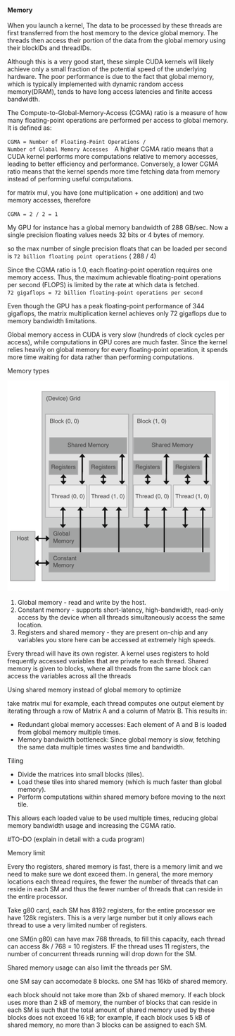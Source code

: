 #### Memory

When you launch a kernel, The data to be processed by these threads are first transferred from the host memory to the device global memory.
The threads then access their portion of the data from the global memory using their blockIDs and threadIDs.

Although this is a very good start, these simple CUDA kernels will likely achieve only a small fraction of the potential speed of the underlying hardware.
The poor performance is due to the fact that global memory, which is typically implemented with dynamic random access memory(DRAM), tends to have long access latencies and finite access bandwidth.

The Compute-to-Global-Memory-Access (CGMA) ratio is a measure of how many floating-point operations are performed per access to global memory. It is defined as:

` CGMA = Number of Floating-Point Operations / Number of Global Memory Accesses   `
​
 A higher CGMA ratio means that a CUDA kernel performs more computations relative to memory accesses, leading to better efficiency and performance. Conversely, a lower CGMA ratio means that the kernel spends more time fetching data from memory instead of performing useful computations.

for matrix mul, you have (one multiplication + one addition) and two memory accesses,
therefore 

`CGMA = 2 / 2 = 1`

My GPU for instance has a global memory bandwidth of 288 GB/sec.
Now a single precision floating values needs 32 bits or 4 bytes of memory.

so the max number of single precision floats that can be loaded per second is
`72 billion floating point operations` ( 288 / 4)

Since the CGMA ratio is 1.0, each floating-point operation requires one memory access. Thus, the maximum achievable floating-point operations per second (FLOPS) is limited by the rate at which data is fetched. `72 gigaflops = 72 billion floating-point operations per second`

Even though the  GPU has a peak floating-point performance of 344 gigaflops, the matrix multiplication kernel achieves only 72 gigaflops due to memory bandwidth limitations.

Global memory access in CUDA is very slow (hundreds of clock cycles per access), while computations in GPU cores are much faster. Since the kernel relies heavily on global memory for every floating-point operation, it spends more time waiting for data rather than performing computations.


Memory types

![alt text](assets/image-2.png)

1. Global memory - read and write by the host.
2. Constant memory -  supports short-latency, high-bandwidth, read-only access by the device when all threads simultaneously access the same location.
3. Registers and shared memory - they are present on-chip and any variables you store here can be accessed at extremely high speeds.

Every thread will have its own register. A kernel uses registers to hold frequently accessed variables that are private to each thread.
Shared memory is given to blocks, where all threads from the same block can access the variables across all the threads


Using shared memory instead of global memory to optimize

take matrix mul for example, each thread computes one output element by iterating through a row of Matrix A and a column of Matrix B. This results in:
- Redundant global memory accesses: Each element of A and B is loaded from global memory multiple times.
- Memory bandwidth bottleneck: Since global memory is slow, fetching the same data multiple times wastes time and bandwidth.

Tiling
- Divide the matrices into small blocks (tiles).
- Load these tiles into shared memory (which is much faster than global memory).
- Perform computations within shared memory before moving to the next tile.

This allows each loaded value to be used multiple times, reducing global memory bandwidth usage and increasing the CGMA ratio.

#TO-DO (explain in detail with a cuda program)

Memory limit 

Every tho registers, shared memory is fast, there is a memory limit and we need to make sure we dont exceed them. In general, the more memory locations
each thread requires, the fewer the number of threads that can reside in each SM and thus the fewer number of threads that can reside in the entire processor.

Take g80 card,
each SM has 8192 registers, for the entire processor we have 128k registers. 
This is a very large number but it only allows each thread to use a very limited number of registers.

one SM(in g80) can have max 768 threads, to fill this capacity, each thread can access 8k / 768 = 10 registers. IF the thread uses 11 registers, the number of concurrent threads running will drop down for the SM.

Shared memory usage can also limit the threads per SM.

one SM say can accomodate 8 blocks.
one SM has 16kb of shared memory.

each block should not take more than 2kb of shared memory. If each block uses more than 2 kB of memory, the number of blocks that can reside in each SM is such that the total amount of shared memory used by these blocks does not exceed 16 kB; for example, if each block uses 5 kB of shared memory, no more than 3 blocks can be assigned to each SM.